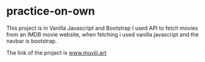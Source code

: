 # practice-on-own

  This project is in Vanilla Javascript and Bootstrap I used API to fetch movies from an IMDB movie website, when fetching i used vanilla javascript and 
the navbar is bootstrap.

  The link of the project is www.muviii.art 
